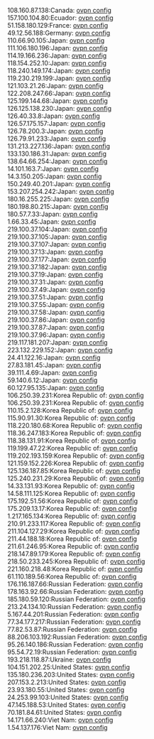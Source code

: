 108.160.87.138:Canada: [ovpn config](vpn/108_160_87_138.ovpn)  
157.100.104.80:Ecuador: [ovpn config](vpn/157_100_104_80.ovpn)  
51.158.180.129:France: [ovpn config](vpn/51_158_180_129.ovpn)  
49.12.56.188:Germany: [ovpn config](vpn/49_12_56_188.ovpn)  
110.66.90.105:Japan: [ovpn config](vpn/110_66_90_105.ovpn)  
111.106.180.196:Japan: [ovpn config](vpn/111_106_180_196.ovpn)  
114.19.166.236:Japan: [ovpn config](vpn/114_19_166_236.ovpn)  
118.154.252.10:Japan: [ovpn config](vpn/118_154_252_10.ovpn)  
118.240.149.174:Japan: [ovpn config](vpn/118_240_149_174.ovpn)  
119.230.219.199:Japan: [ovpn config](vpn/119_230_219_199.ovpn)  
121.103.21.26:Japan: [ovpn config](vpn/121_103_21_26.ovpn)  
122.208.247.66:Japan: [ovpn config](vpn/122_208_247_66.ovpn)  
125.199.144.68:Japan: [ovpn config](vpn/125_199_144_68.ovpn)  
126.125.138.230:Japan: [ovpn config](vpn/126_125_138_230.ovpn)  
126.40.33.8:Japan: [ovpn config](vpn/126_40_33_8.ovpn)  
126.57.175.157:Japan: [ovpn config](vpn/126_57_175_157.ovpn)  
126.78.200.3:Japan: [ovpn config](vpn/126_78_200_3.ovpn)  
126.79.91.233:Japan: [ovpn config](vpn/126_79_91_233.ovpn)  
131.213.227.136:Japan: [ovpn config](vpn/131_213_227_136.ovpn)  
133.130.186.31:Japan: [ovpn config](vpn/133_130_186_31.ovpn)  
138.64.66.254:Japan: [ovpn config](vpn/138_64_66_254.ovpn)  
14.101.163.7:Japan: [ovpn config](vpn/14_101_163_7.ovpn)  
14.3.150.205:Japan: [ovpn config](vpn/14_3_150_205.ovpn)  
150.249.40.201:Japan: [ovpn config](vpn/150_249_40_201.ovpn)  
153.207.254.242:Japan: [ovpn config](vpn/153_207_254_242.ovpn)  
180.16.255.225:Japan: [ovpn config](vpn/180_16_255_225.ovpn)  
180.198.80.215:Japan: [ovpn config](vpn/180_198_80_215.ovpn)  
180.57.7.33:Japan: [ovpn config](vpn/180_57_7_33.ovpn)  
1.66.33.45:Japan: [ovpn config](vpn/1_66_33_45.ovpn)  
219.100.37.104:Japan: [ovpn config](vpn/219_100_37_104.ovpn)  
219.100.37.105:Japan: [ovpn config](vpn/219_100_37_105.ovpn)  
219.100.37.107:Japan: [ovpn config](vpn/219_100_37_107.ovpn)  
219.100.37.13:Japan: [ovpn config](vpn/219_100_37_13.ovpn)  
219.100.37.177:Japan: [ovpn config](vpn/219_100_37_177.ovpn)  
219.100.37.182:Japan: [ovpn config](vpn/219_100_37_182.ovpn)  
219.100.37.19:Japan: [ovpn config](vpn/219_100_37_19.ovpn)  
219.100.37.31:Japan: [ovpn config](vpn/219_100_37_31.ovpn)  
219.100.37.49:Japan: [ovpn config](vpn/219_100_37_49.ovpn)  
219.100.37.51:Japan: [ovpn config](vpn/219_100_37_51.ovpn)  
219.100.37.55:Japan: [ovpn config](vpn/219_100_37_55.ovpn)  
219.100.37.58:Japan: [ovpn config](vpn/219_100_37_58.ovpn)  
219.100.37.86:Japan: [ovpn config](vpn/219_100_37_86.ovpn)  
219.100.37.87:Japan: [ovpn config](vpn/219_100_37_87.ovpn)  
219.100.37.96:Japan: [ovpn config](vpn/219_100_37_96.ovpn)  
219.117.181.207:Japan: [ovpn config](vpn/219_117_181_207.ovpn)  
223.132.229.152:Japan: [ovpn config](vpn/223_132_229_152.ovpn)  
24.41.122.16:Japan: [ovpn config](vpn/24_41_122_16.ovpn)  
27.83.181.45:Japan: [ovpn config](vpn/27_83_181_45.ovpn)  
39.111.4.69:Japan: [ovpn config](vpn/39_111_4_69.ovpn)  
59.140.6.12:Japan: [ovpn config](vpn/59_140_6_12.ovpn)  
60.127.95.135:Japan: [ovpn config](vpn/60_127_95_135.ovpn)  
106.250.39.231:Korea Republic of: [ovpn config](vpn/106_250_39_231.ovpn)  
106.250.39.231:Korea Republic of: [ovpn config](vpn/106_250_39_231.ovpn)  
110.15.2.128:Korea Republic of: [ovpn config](vpn/110_15_2_128.ovpn)  
115.90.91.30:Korea Republic of: [ovpn config](vpn/115_90_91_30.ovpn)  
118.220.180.68:Korea Republic of: [ovpn config](vpn/118_220_180_68.ovpn)  
118.36.247.183:Korea Republic of: [ovpn config](vpn/118_36_247_183.ovpn)  
118.38.131.91:Korea Republic of: [ovpn config](vpn/118_38_131_91.ovpn)  
119.199.47.22:Korea Republic of: [ovpn config](vpn/119_199_47_22.ovpn)  
119.202.193.159:Korea Republic of: [ovpn config](vpn/119_202_193_159.ovpn)  
121.159.152.226:Korea Republic of: [ovpn config](vpn/121_159_152_226.ovpn)  
125.136.187.85:Korea Republic of: [ovpn config](vpn/125_136_187_85.ovpn)  
125.240.231.29:Korea Republic of: [ovpn config](vpn/125_240_231_29.ovpn)  
14.33.131.93:Korea Republic of: [ovpn config](vpn/14_33_131_93.ovpn)  
14.58.111.125:Korea Republic of: [ovpn config](vpn/14_58_111_125.ovpn)  
175.192.51.56:Korea Republic of: [ovpn config](vpn/175_192_51_56.ovpn)  
175.209.13.17:Korea Republic of: [ovpn config](vpn/175_209_13_17.ovpn)  
1.217.165.134:Korea Republic of: [ovpn config](vpn/1_217_165_134.ovpn)  
210.91.233.117:Korea Republic of: [ovpn config](vpn/210_91_233_117.ovpn)  
211.104.127.29:Korea Republic of: [ovpn config](vpn/211_104_127_29.ovpn)  
211.44.188.18:Korea Republic of: [ovpn config](vpn/211_44_188_18.ovpn)  
211.61.246.95:Korea Republic of: [ovpn config](vpn/211_61_246_95.ovpn)  
218.147.89.179:Korea Republic of: [ovpn config](vpn/218_147_89_179.ovpn)  
218.50.233.245:Korea Republic of: [ovpn config](vpn/218_50_233_245.ovpn)  
221.160.218.48:Korea Republic of: [ovpn config](vpn/221_160_218_48.ovpn)  
61.110.189.56:Korea Republic of: [ovpn config](vpn/61_110_189_56.ovpn)  
176.116.187.66:Russian Federation: [ovpn config](vpn/176_116_187_66.ovpn)  
178.163.92.66:Russian Federation: [ovpn config](vpn/178_163_92_66.ovpn)  
185.180.59.120:Russian Federation: [ovpn config](vpn/185_180_59_120.ovpn)  
213.24.134.10:Russian Federation: [ovpn config](vpn/213_24_134_10.ovpn)  
5.167.44.201:Russian Federation: [ovpn config](vpn/5_167_44_201.ovpn)  
77.34.177.217:Russian Federation: [ovpn config](vpn/77_34_177_217.ovpn)  
77.82.53.87:Russian Federation: [ovpn config](vpn/77_82_53_87.ovpn)  
88.206.103.192:Russian Federation: [ovpn config](vpn/88_206_103_192.ovpn)  
95.26.140.186:Russian Federation: [ovpn config](vpn/95_26_140_186.ovpn)  
95.54.72.19:Russian Federation: [ovpn config](vpn/95_54_72_19.ovpn)  
193.218.118.87:Ukraine: [ovpn config](vpn/193_218_118_87.ovpn)  
104.151.202.25:United States: [ovpn config](vpn/104_151_202_25.ovpn)  
135.180.236.203:United States: [ovpn config](vpn/135_180_236_203.ovpn)  
207.153.2.213:United States: [ovpn config](vpn/207_153_2_213.ovpn)  
23.93.180.55:United States: [ovpn config](vpn/23_93_180_55.ovpn)  
24.253.99.103:United States: [ovpn config](vpn/24_253_99_103.ovpn)  
47.145.188.53:United States: [ovpn config](vpn/47_145_188_53.ovpn)  
70.181.84.61:United States: [ovpn config](vpn/70_181_84_61.ovpn)  
14.171.66.240:Viet Nam: [ovpn config](vpn/14_171_66_240.ovpn)  
1.54.137.176:Viet Nam: [ovpn config](vpn/1_54_137_176.ovpn)  
